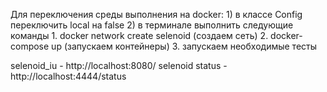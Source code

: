 Для переключения среды выполнения на docker:
    1) в классе Config переключить local на false
    2) в терминале выполнить следующие команды
        1. docker network create selenoid (создаем сеть)
        2. docker-compose up (запускаем контейнеры)
        3. запускаем необходимые тесты

selenoid_iu - http://localhost:8080/
selenoid status - http://localhost:4444/status